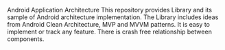 Android Application Architecture
This repository provides Library and its sample of Android architecture
implementation. The Library includes ideas from Android Clean Architecture,
MVP and MVVM patterns.
It is easy to implement or track any feature.
There is crash free relationship between components.

